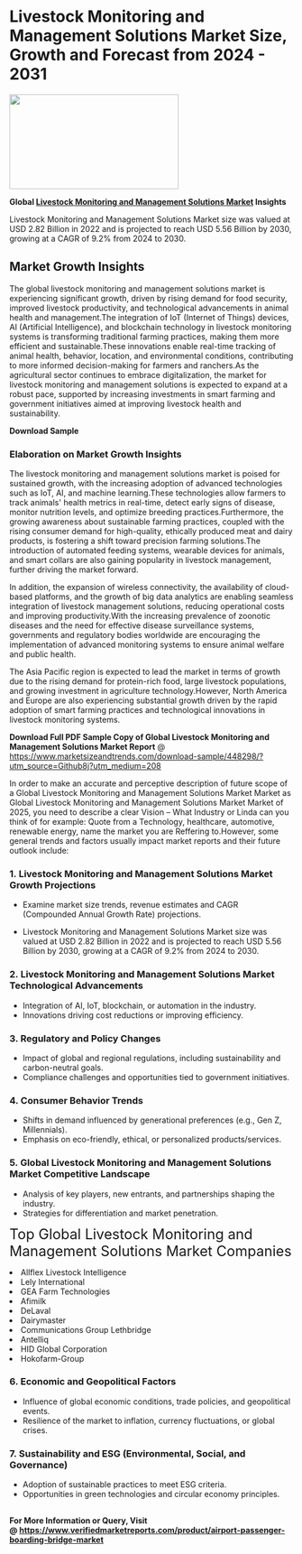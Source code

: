 <H1>Livestock Monitoring and Management Solutions Market Size, Growth and Forecast from 2024 - 2031</H1><img class="aligncenter size-medium wp-image-584254" src="https://thirdeyenews.in/wp-content/uploads/2024/09/Global-Market-Research-300x168.jpeg" alt="" width="300" height="168" /><p><strong>Global&nbsp;<a href="https://www.marketsizeandtrends.com/download-sample/448298/?utm_source=Github8j?utm_medium=208">Livestock Monitoring and Management Solutions Market</a> Insights</strong></p><p>Livestock Monitoring and Management Solutions Market size was valued at USD 2.82 Billion in 2022 and is projected to reach USD 5.56 Billion by 2030, growing at a CAGR of 9.2% from 2024 to 2030.</p><p><h2>Market Growth Insights</h2> <p>The global livestock monitoring and management solutions market is experiencing significant growth, driven by rising demand for food security, improved livestock productivity, and technological advancements in animal health and management.The integration of IoT (Internet of Things) devices, AI (Artificial Intelligence), and blockchain technology in livestock monitoring systems is transforming traditional farming practices, making them more efficient and sustainable.These innovations enable real-time tracking of animal health, behavior, location, and environmental conditions, contributing to more informed decision-making for farmers and ranchers.As the agricultural sector continues to embrace digitalization, the market for livestock monitoring and management solutions is expected to expand at a robust pace, supported by increasing investments in smart farming and government initiatives aimed at improving livestock health and sustainability.</p> <p><strong>Download Sample</strong></p> <h3>Elaboration on Market Growth Insights</h3> <p>The livestock monitoring and management solutions market is poised for sustained growth, with the increasing adoption of advanced technologies such as IoT, AI, and machine learning.These technologies allow farmers to track animals' health metrics in real-time, detect early signs of disease, monitor nutrition levels, and optimize breeding practices.Furthermore, the growing awareness about sustainable farming practices, coupled with the rising consumer demand for high-quality, ethically produced meat and dairy products, is fostering a shift toward precision farming solutions.The introduction of automated feeding systems, wearable devices for animals, and smart collars are also gaining popularity in livestock management, further driving the market forward.</p> <p>In addition, the expansion of wireless connectivity, the availability of cloud-based platforms, and the growth of big data analytics are enabling seamless integration of livestock management solutions, reducing operational costs and improving productivity.With the increasing prevalence of zoonotic diseases and the need for effective disease surveillance systems, governments and regulatory bodies worldwide are encouraging the implementation of advanced monitoring systems to ensure animal welfare and public health.</p> <p>The Asia Pacific region is expected to lead the market in terms of growth due to the rising demand for protein-rich food, large livestock populations, and growing investment in agriculture technology.However, North America and Europe are also experiencing substantial growth driven by the rapid adoption of smart farming practices and technological innovations in livestock monitoring systems.</p> <p><span class=""><strong>Download Full PDF Sample Copy of Global Livestock Monitoring and Management Solutions Market Report</strong> @ <a href="https://www.marketsizeandtrends.com/download-sample/448298/?utm_source=Github8j?utm_medium=208" target="_blank">https://www.marketsizeandtrends.com/download-sample/448298/?utm_source=Github8j?utm_medium=208</a></span></p><p>In order to make an accurate and perceptive description of future scope of a Global&nbsp;Livestock Monitoring and Management Solutions Market Market as Global&nbsp;Livestock Monitoring and Management Solutions Market Market of 2025, you need to describe a clear Vision &ndash; What Industry or Linda can you think of for example: Quote from a Technology, healthcare, automotive, renewable energy, name the market you are Reffering to.However, some general trends and factors usually impact market reports and their future outlook include:</p><h3>1.&nbsp;<strong>Livestock Monitoring and Management Solutions Market Growth Projections</strong></h3><ul><li>Examine market size trends, revenue estimates and CAGR (Compounded Annual Growth Rate) projections.</li><li><p>Livestock Monitoring and Management Solutions Market size was valued at USD 2.82 Billion in 2022 and is projected to reach USD 5.56 Billion by 2030, growing at a CAGR of 9.2% from 2024 to 2030.</p></li></ul><h3>2.&nbsp;<strong>Livestock Monitoring and Management Solutions Market Technological Advancements</strong></h3><ul><li>Integration of AI, IoT, blockchain, or automation in the industry.</li><li>Innovations driving cost reductions or improving efficiency.</li></ul><h3>3.&nbsp;<strong>Regulatory and Policy Changes</strong></h3><ul><li>Impact of global and regional regulations, including sustainability and carbon-neutral goals.</li><li>Compliance challenges and opportunities tied to government initiatives.</li></ul><h3>4.&nbsp;<strong>Consumer Behavior Trends</strong></h3><ul><li>Shifts in demand influenced by generational preferences (e.g., Gen Z, Millennials).</li><li>Emphasis on eco-friendly, ethical, or personalized products/services.</li></ul><h3>5.&nbsp;<strong>Global Livestock Monitoring and Management Solutions Market Competitive Landscape</strong></h3><ul><li>Analysis of key players, new entrants, and partnerships shaping the industry.</li><li>Strategies for differentiation and market penetration.</li></ul><p data-pm-slice="1 1 []"><span style="color: inherit; font-family: inherit; font-size: 25px;">Top Global Livestock Monitoring and Management Solutions Market Companies</span></p><div class="" data-test-id=""><p><li>Allflex Livestock Intelligence</li><li> Lely International</li><li> GEA Farm Technologies</li><li> Afimilk</li><li> DeLaval</li><li> Dairymaster</li><li> Communications Group Lethbridge</li><li> Antelliq</li><li> HID Global Corporation</li><li> Hokofarm-Group</li></p></div><h3>6.&nbsp;<strong>Economic and Geopolitical Factors</strong></h3><ul><li>Influence of global economic conditions, trade policies, and geopolitical events.</li><li>Resilience of the market to inflation, currency fluctuations, or global crises.</li></ul><h3>7.&nbsp;<strong>Sustainability and ESG (Environmental, Social, and Governance)</strong></h3><ul><li>Adoption of sustainable practices to meet ESG criteria.</li><li>Opportunities in green technologies and circular economy principles.</li></ul><h2><strong style="font-size: 14px;">For More Information or Query, Visit @&nbsp;</strong><a style="background-color: #ffffff; font-size: 14px;" href="https://www.marketsizeandtrends.com/report/livestock-monitoring-and-management-solutions-market/" target="_blank">https://www.verifiedmarketreports.com/product/airport-passenger-boarding-bridge-market</a></h2>